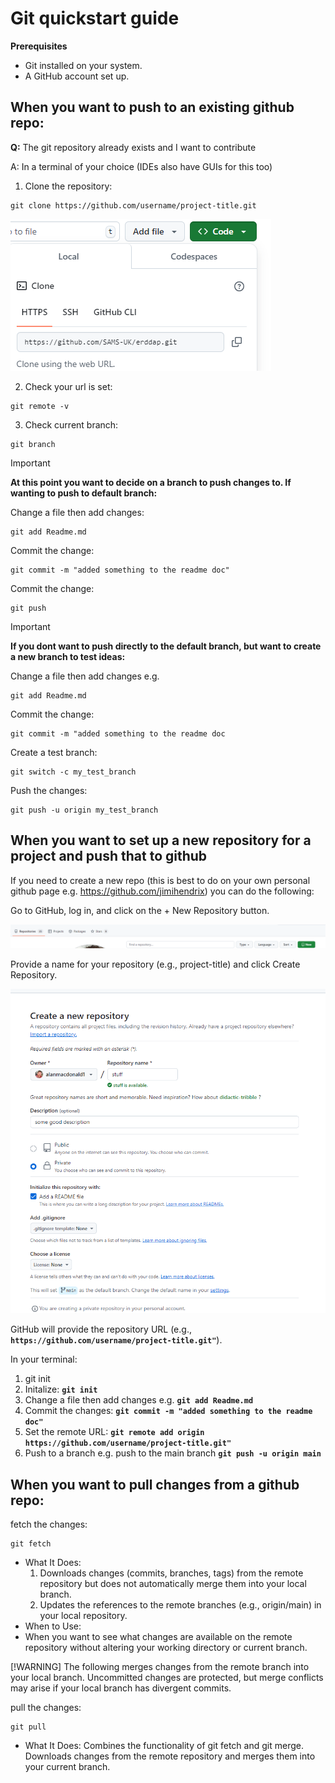 # **Git quickstart guide**

 
**Prerequisites**
* Git installed on your system.
*  A GitHub account set up.


## When you want to push to an existing github repo:

**Q:** The git repository already exists and I want to contribute

A: In a terminal of your choice (IDEs also have GUIs for this too)

1. Clone the repository:
```
git clone https://github.com/username/project-title.git
```

![clone](images/clone.png)


2. Check your url is set:
```
git remote -v
```


3. Check current branch:
```
git branch
```  
 
 
> [!IMPORTANT]  
> **At this point you want to decide on a branch to push changes to. If wanting to push to default branch:**
    
Change a file then add changes:
```
git add Readme.md
```  

Commit the change:
```
git commit -m "added something to the readme doc"
```  
 
 
Commit the change:
```
git push
```  
 
> [!IMPORTANT]  
> **If you dont want to push directly to the default branch, but want to create a new branch to test ideas:**
 
Change a file then add changes e.g.
```
git add Readme.md
```


Commit the change:
```
git commit -m "added something to the readme doc
```  

Create a test branch:
```
git switch -c my_test_branch
```  

  
Push the changes:
```
git push -u origin my_test_branch
```  


## When you want to set up a new repository for a project and push that to github


If you need to create a new repo (this is best to do on your own personal github page e.g. https://github.com/jimihendrix) you can do the following:


Go to GitHub, log in, and click on the + New Repository button.

![New1](images/new.png)


Provide a name for your repository (e.g., project-title) and click Create Repository.

![New2](images/new2.png)

GitHub will provide the repository URL (e.g., **`https://github.com/username/project-title.git"`**).


In your terminal: 

1. git init
2. Initalize: **`git init`**
3. Change a file then add changes e.g.  **`git add Readme.md`**
4. Commit the changes: **`git commit -m "added something to the readme doc"`**
5. Set the remote URL: **`git remote add origin https://github.com/username/project-title.git"`**
6. Push to a branch e.g. push to the main branch **`git push -u origin main`**  


## When you want to pull changes from a github repo:


fetch the changes:
```
git fetch
```

- What It Does:
  1. Downloads changes (commits, branches, tags) from the remote repository but does not automatically merge them into your local branch.
  2. Updates the references to the remote branches (e.g., origin/main) in your local repository.
- When to Use:
- When you want to see what changes are available on the remote repository without altering your working directory or current branch.


[!WARNING]
The following merges changes from the remote branch into your local branch. Uncommitted changes are protected, but merge conflicts may arise if your local branch has divergent commits.

pull the changes:
```
git pull
```

- What It Does: Combines the functionality of git fetch and git merge. Downloads changes from the remote repository and merges them into your current branch.




 
